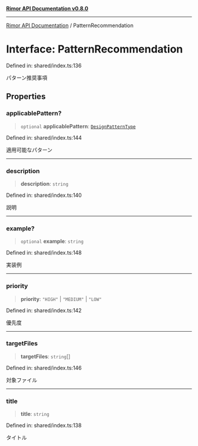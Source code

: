 [**Rimor API Documentation v0.8.0**](../README.md)

***

[Rimor API Documentation](../globals.md) / PatternRecommendation

# Interface: PatternRecommendation

Defined in: shared/index.ts:136

パターン推奨事項

## Properties

### applicablePattern?

> `optional` **applicablePattern**: [`DesignPatternType`](../type-aliases/DesignPatternType.md)

Defined in: shared/index.ts:144

適用可能なパターン

***

### description

> **description**: `string`

Defined in: shared/index.ts:140

説明

***

### example?

> `optional` **example**: `string`

Defined in: shared/index.ts:148

実装例

***

### priority

> **priority**: `"HIGH"` \| `"MEDIUM"` \| `"LOW"`

Defined in: shared/index.ts:142

優先度

***

### targetFiles

> **targetFiles**: `string`[]

Defined in: shared/index.ts:146

対象ファイル

***

### title

> **title**: `string`

Defined in: shared/index.ts:138

タイトル
